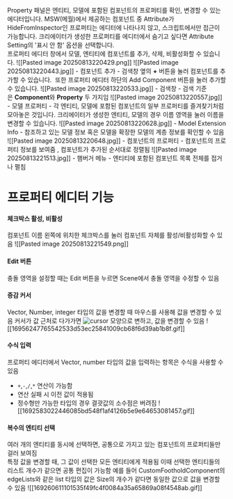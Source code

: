Property 패널은 엔티티, 모델에 포함된 컴포넌트의 프로퍼티를 확인, 변경할 수 있는 에디터입니다. 
MSW(메월)에서 제공하는 컴포넌트 중 Attribute가 HideFromInspector인 프로퍼티는 에디터에 나타나지 않고, 스크립트에서만 접근이 가능합니다. 
크리에이터가 생성한 프로퍼티를 에디터에서 숨기고 싶다면 Attribute Setting의 '표시 안 함' 옵션을 선택합니다.  
프로퍼티 에디터 창에서 모델, 엔티티에 컴포넌트를 추가, 삭제, 비활성화할 수 있습니다.
![[Pasted image 20250813220429.png]]
![[Pasted image 20250813220443.jpg]] - 컴포넌트 추가 - 검색창 옆의 **+** 버튼을 눌러 컴포넌트를 추가할 수 있습니다. 
    또한 프로퍼티 에디터 하단의 Add Component 버튼을 눌러 추가할 수 있습니다.
![[Pasted image 20250813220533.jpg]] - 검색창 - 검색 기준은 **Component**와 **Property** 두 가지임
![[Pasted image 20250813220557.jpg]] - 모델 프로퍼티 - 각 엔티티, 모델에 포함된 컴포넌트의 일부 프로퍼티를 즐겨찾기처럼 모아놓은 것입니다. 
                크리에이터가 생성한 엔티티, 모델의 경우 이름 영역을 눌러 이름을 변경할 수 있습니다.
![[Pasted image 20250813220628.jpg]] - Model Extension Info - 참조하고 있는 모델 정보 혹은 모델을 확장한 모델의 계층 정보를 확인할 수 있음
![[Pasted image 20250813220648.jpg]] - 컴포넌트의 프로퍼티 - 컴포넌트의 프로퍼티 정보를 보여줌 ,  컴포넌트가 추가된 순서대로 정렬됨
![[Pasted image 20250813221513.jpg]] - 햄버거 메뉴 - 엔티티에 포함된 컴포넌트 목록 전체를 접거나 펼침

# 프로퍼티 에디터 기능
#### 체크박스 활성, 비활성
컴포넌트 이름 왼쪽에 위치한 체크박스를 눌러 컴포넌트 자체를 활성/비활성화할 수 있음
![[Pasted image 20250813221549.png]]
#### Edit 버튼
충돌 영역을 설정할 때는 Edit 버튼을 누르면 Scene에서 충돌 영역을 수정할 수 있음

#### 증감 커서
Vector, Number, integer 타입의 값을 변경할 때 마우스를 사용해 값을 변경할 수 있음
커서가 값 근처로 다가가면 ![cursor](https://mod-file.dn.nexoncdn.co.kr/storage/icons/Cursor/cursor_scale_02.png "cursor") 모양으로 변하고, 값을 변경할 수 있음
![[16956247765542533d53ec25841009cb68f6d39ab1b8f.gif]]
#### 수식 입력
프로퍼티 에디터에서 Vector, number 타입의 값을 입력하는 항목은 수식을 사용할 수 있음
- `+`,`-`,`/`,`*` 연산이 가능함
- 연산 실패 시 이전 값이 적용됨
- 정수형만 가능한 타입의 경우 결괏값의 소수점은 버려짐
![[1692583022446085bd548f1af4126b5e9e64653081457.gif]]

#### 복수의 엔티티 선택
여러 개의 엔티티를 동시에 선택하면, 공통으로 가지고 있는 컴포넌트의 프로퍼티들만 걸러 보여짐  
특정 값을 변경할 때, 그 값이 선택한 모든 엔티티에게 적용됨 
이때 선택한 엔티티들의 리스트 개수가 같으면 공통 편집이 가능함
예를 들어 CustomFootholdComponent의 edgeLists와 같은 list 타입의 값은 Size의 개수가 같다면 동일한 값으로 값을 변경할 수 있음
![[169260611101535f49fc4f0084a35a65869a08f4548ab.gif]]